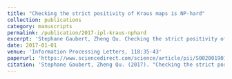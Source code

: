 ```yaml
---
title: "Checking the strict positivity of Kraus maps is NP-hard"
collection: publications
category: manuscripts
permalink: /publication/2017-ipl-kraus-nphard
excerpt: 'Stephane Gaubert, Zheng Qu. Checking the strict positivity of Kraus maps is NP-hard.'
date: 2017-01-01
venue: 'Information Processing Letters, 118:35-43'
paperurl: 'https://www.sciencedirect.com/science/article/pii/S0020019016301351?via%3Dihub'
citation: 'Stephane Gaubert, Zheng Qu. (2017). "Checking the strict positivity of Kraus maps is NP-hard." <i>Information Processing Letters, 118:35-43</i>.'
---
```

